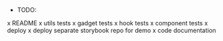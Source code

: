 * TODO:

x README
x utils tests
x gadget tests
x hook tests
x component tests
x deploy
x deploy separate storybook repo for demo
x code documentation
